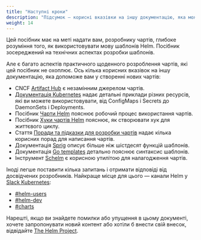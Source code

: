 ```yaml
---
title: "Наступні кроки"
description: "Підсумок — корисні вказівки на іншу документацію, яка може допомогти вам."
weight: 14
---
```


Цей посібник має на меті надати вам, розробнику чартів, глибоке розуміння того, як використовувати мову шаблонів Helm. Посібник зосереджений на технічних аспектах розробки шаблонів.

Але є багато аспектів практичного щоденного розроблення чартів, які цей посібник не охоплює. Ось кілька корисних вказівок на іншу документацію, яка допоможе вам у створенні нових чартів:

- CNCF [Artifact Hub](https://artifacthub.io/packages/search?kind=0) є незамінним джерелом чартів.
- [Документація Kubernetes](https://kubernetes.io/docs/home/) надає детальні приклади різних ресурсів, які ви можете використовувати, від ConfigMaps і Secrets до DaemonSets і Deployments.
- Посібник [Чарти Helm](/topics/charts.md) пояснює робочий процес використання чартів.
- Посібник [Хуки чартів Helm](/topics/charts_hooks.md) пояснює, як створювати хук для життєвого циклу.
- Стаття [Поради та підказки для розробки чартів](/howto/charts_tips_and_tricks.md) надає кілька корисних порад для написання чартів.
- Документація [Sprig](https://github.com/Masterminds/sprig) описує більше ніж шістдесят функцій шаблонів.
- Документація [Go templates](https://godoc.org/text/template) детально пояснює синтаксис шаблонів.
- Інструмент [Schelm](https://github.com/databus23/schelm) є корисною утилітою для налагодження чартів.

Іноді легше поставити кілька запитань і отримати відповіді від досвідчених розробників. Найкраще місце для цього — канали Helm у [Slack Kubernetes](https://kubernetes.slack.com):

- [#helm-users](https://kubernetes.slack.com/messages/helm-users)
- [#helm-dev](https://kubernetes.slack.com/messages/helm-dev)
- [#charts](https://kubernetes.slack.com/messages/charts)

Нарешті, якщо ви знайдете помилки або упущення в цьому документі, хочете запропонувати новий контент або хотіли б внести свій внесок, відвідайте [The Helm Project](https://github.com/helm/helm-www).
